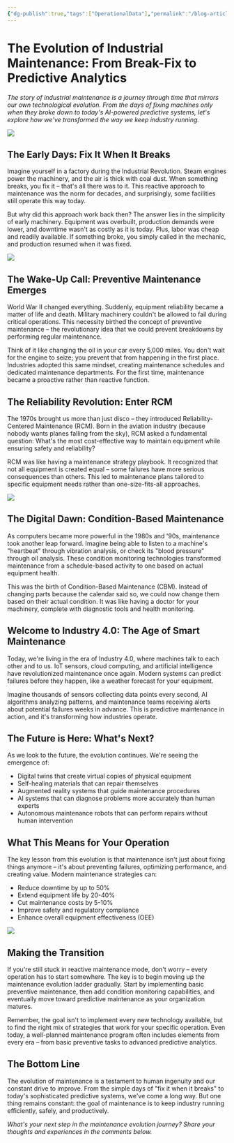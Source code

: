 ```yaml
---
{"dg-publish":true,"tags":["OperationalData"],"permalink":"/blog-articles/data/evolution-of-maintenance-stragegies/","dgPassFrontmatter":true}
---
```


# The Evolution of Industrial Maintenance: From Break-Fix to Predictive Analytics

*The story of industrial maintenance is a journey through time that mirrors our own technological evolution. From the days of fixing machines only when they broke down to today's AI-powered predictive systems, let's explore how we've transformed the way we keep industry running.*


![](https://i.imgur.com/tOVACCv.png)

## The Early Days: Fix It When It Breaks

Imagine yourself in a factory during the Industrial Revolution. Steam engines power the machinery, and the air is thick with coal dust. When something breaks, you fix it – that's all there was to it. This reactive approach to maintenance was the norm for decades, and surprisingly, some facilities still operate this way today.

But why did this approach work back then? The answer lies in the simplicity of early machinery. Equipment was overbuilt, production demands were lower, and downtime wasn't as costly as it is today. Plus, labor was cheap and readily available. If something broke, you simply called in the mechanic, and production resumed when it was fixed.

![](https://i.imgur.com/l5ugidq.png)

## The Wake-Up Call: Preventive Maintenance Emerges

World War II changed everything. Suddenly, equipment reliability became a matter of life and death. Military machinery couldn't be allowed to fail during critical operations. This necessity birthed the concept of preventive maintenance – the revolutionary idea that we could prevent breakdowns by performing regular maintenance.

Think of it like changing the oil in your car every 5,000 miles. You don't wait for the engine to seize; you prevent that from happening in the first place. Industries adopted this same mindset, creating maintenance schedules and dedicated maintenance departments. For the first time, maintenance became a proactive rather than reactive function.

## The Reliability Revolution: Enter RCM

The 1970s brought us more than just disco – they introduced Reliability-Centered Maintenance (RCM). Born in the aviation industry (because nobody wants planes falling from the sky), RCM asked a fundamental question: What's the most cost-effective way to maintain equipment while ensuring safety and reliability?

RCM was like having a maintenance strategy playbook. It recognized that not all equipment is created equal – some failures have more serious consequences than others. This led to maintenance plans tailored to specific equipment needs rather than one-size-fits-all approaches.


![](https://i.imgur.com/cqzzXjw.png)

## The Digital Dawn: Condition-Based Maintenance

As computers became more powerful in the 1980s and '90s, maintenance took another leap forward. Imagine being able to listen to a machine's "heartbeat" through vibration analysis, or check its "blood pressure" through oil analysis. These condition monitoring technologies transformed maintenance from a schedule-based activity to one based on actual equipment health.

This was the birth of Condition-Based Maintenance (CBM). Instead of changing parts because the calendar said so, we could now change them based on their actual condition. It was like having a doctor for your machinery, complete with diagnostic tools and health monitoring.

## Welcome to Industry 4.0: The Age of Smart Maintenance

Today, we're living in the era of Industry 4.0, where machines talk to each other and to us. IoT sensors, cloud computing, and artificial intelligence have revolutionized maintenance once again. Modern systems can predict failures before they happen, like a weather forecast for your equipment.

Imagine thousands of sensors collecting data points every second, AI algorithms analyzing patterns, and maintenance teams receiving alerts about potential failures weeks in advance. This is predictive maintenance in action, and it's transforming how industries operate.

## The Future is Here: What's Next?

As we look to the future, the evolution continues. We're seeing the emergence of:

- Digital twins that create virtual copies of physical equipment
- Self-healing materials that can repair themselves
- Augmented reality systems that guide maintenance procedures
- AI systems that can diagnose problems more accurately than human experts
- Autonomous maintenance robots that can perform repairs without human intervention

## What This Means for Your Operation

The key lesson from this evolution is that maintenance isn't just about fixing things anymore – it's about preventing failures, optimizing performance, and creating value. Modern maintenance strategies can:

- Reduce downtime by up to 50%
- Extend equipment life by 20-40%
- Cut maintenance costs by 5-10%
- Improve safety and regulatory compliance
- Enhance overall equipment effectiveness (OEE)

![](https://i.imgur.com/cfDewDz.png)

## Making the Transition

If you're still stuck in reactive maintenance mode, don't worry – every operation has to start somewhere. The key is to begin moving up the maintenance evolution ladder gradually. Start by implementing basic preventive maintenance, then add condition monitoring capabilities, and eventually move toward predictive maintenance as your organization matures.

Remember, the goal isn't to implement every new technology available, but to find the right mix of strategies that work for your specific operation. Even today, a well-planned maintenance program often includes elements from every era – from basic preventive tasks to advanced predictive analytics.

## The Bottom Line

The evolution of maintenance is a testament to human ingenuity and our constant drive to improve. From the simple days of "fix it when it breaks" to today's sophisticated predictive systems, we've come a long way. But one thing remains constant: the goal of maintenance is to keep industry running efficiently, safely, and productively.

*What's your next step in the maintenance evolution journey? Share your thoughts and experiences in the comments below.*